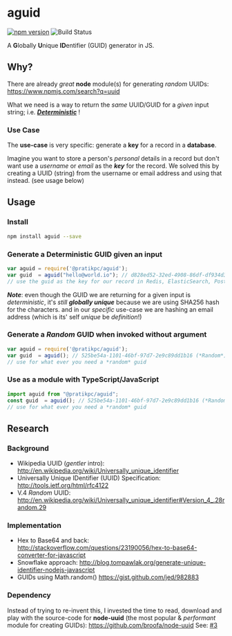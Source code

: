 # aguid

[![npm version](https://img.shields.io/npm/v/@pratikpc/aguid)](https://npmjs.com/package/@pratikpc/aguid)
![Build Status](https://github.com/pratikpc/aguid/actions/workflows/Lint-Format.yml/badge.svg?branch=develop)

A **G**lobally **U**nique **ID**entifier (GUID) generator in JS.

## Why?

There are already *great* **node** module(s) for generating *random* UUIDs:
https://www.npmjs.com/search?q=uuid

What we need is a way to return the *same* UUID/GUID for a *given* input string;
i.e. [***Deterministic***](http://en.wikipedia.org/wiki/Deterministic_system) !

### Use Case

The **use-case** is very specific: generate a **key** for a record in a **database**.

Imagine you want to store a person's *personal* details in a record
but don't want use a *username* or *email* as the ***key*** for the record.
We solved this by creating a UUID (string) from the username or email address
and using that instead. (see usage below)


## Usage

### Install

```sh
npm install aguid --save
```

### Generate a Deterministic GUID given an input

```javascript
var aguid = require('@pratikpc/aguid');
var guid  = aguid("hello@world.io"); // d828ed52-32ed-4908-86df-df934d3c315d (ALWAYS)
// use the guid as the key for our record in Redis, ElasticSearch, Postgres, etc.

```

***Note***: even though the GUID we are returning for a given input is *deterministic*,
it's *still* ***globally unique*** because we are using SHA256 hash for the characters.
and in our *specific* use-case we are hashing an email address
(which is its' self *unique* be *definition*!)


### Generate a *Random* GUID when invoked without argument

```javascript
var aguid = require('@pratikpc/aguid');
var guid  = aguid(); // 525be54a-1101-46bf-97d7-2e9c89dd1b16 (*Random*)
// use for what ever you need a *random* guid

```

### Use as a module with TypeScript/JavaScript
```javascript
import aguid from "@pratikpc/aguid";
const guid  = aguid(); // 525be54a-1101-46bf-97d7-2e9c89dd1b16 (*Random*)
// use for what ever you need a *random* guid

```


## Research

### Background

+ Wikipedia UUID (*gentler* intro):
http://en.wikipedia.org/wiki/Universally_unique_identifier
+ Universally Unique IDentifier (UUID) Specification:
http://tools.ietf.org/html/rfc4122
+ V.4 *Random* UUID:
http://en.wikipedia.org/wiki/Universally_unique_identifier#Version_4_.28random.29

### Implementation

+ Hex to Base64 and back:
http://stackoverflow.com/questions/23190056/hex-to-base64-converter-for-javascript
+ Snowflake approach:
http://blog.tompawlak.org/generate-unique-identifier-nodejs-javascript
+ GUIDs using Math.random() https://gist.github.com/jed/982883

### Dependency

Instead of trying to re-invent this, I invested the time to read,
download and play with the source-code
for **node-uuid** (the most popular & *performant* module for creating GUIDs):
https://github.com/broofa/node-uuid
See: [#3](https://github.com/dwyl/aguid/issues/3)

[node-version-image]: https://img.shields.io/node/v/aguid.svg?style=flat
[node-version-url]: http://nodejs.org/download/
[npm-image]: https://img.shields.io/npm/v/aguid.svg?style=flat
[npm-url]: https://npmjs.org/package/aguid